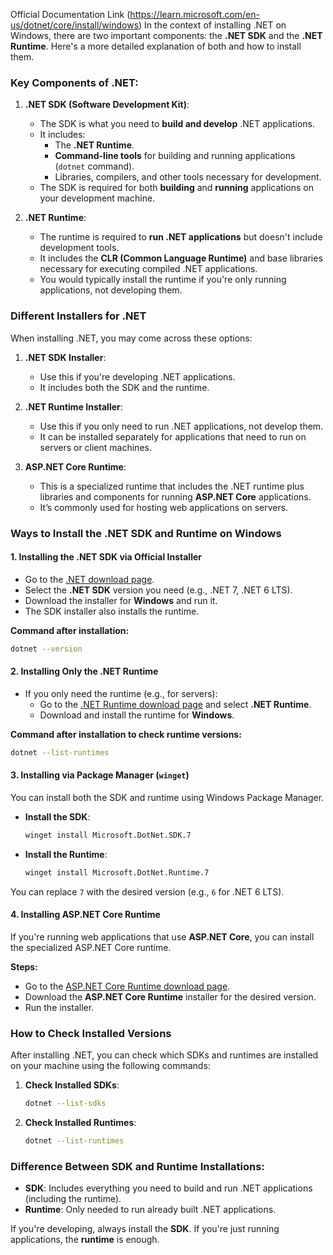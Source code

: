 Official Documentation Link (https://learn.microsoft.com/en-us/dotnet/core/install/windows)
In the context of installing .NET on Windows, there are two important components: the **.NET SDK** and the **.NET Runtime**. Here's a more detailed explanation of both and how to install them.

### Key Components of .NET:

1. **.NET SDK (Software Development Kit)**:
   - The SDK is what you need to **build and develop** .NET applications.
   - It includes:
     - The **.NET Runtime**.
     - **Command-line tools** for building and running applications (`dotnet` command).
     - Libraries, compilers, and other tools necessary for development.
   - The SDK is required for both **building** and **running** applications on your development machine.
   
2. **.NET Runtime**:
   - The runtime is required to **run .NET applications** but doesn't include development tools.
   - It includes the **CLR (Common Language Runtime)** and base libraries necessary for executing compiled .NET applications.
   - You would typically install the runtime if you're only running applications, not developing them.

### Different Installers for .NET

When installing .NET, you may come across these options:

1. **.NET SDK Installer**:
   - Use this if you're developing .NET applications.
   - It includes both the SDK and the runtime.

2. **.NET Runtime Installer**:
   - Use this if you only need to run .NET applications, not develop them.
   - It can be installed separately for applications that need to run on servers or client machines.

3. **ASP.NET Core Runtime**:
   - This is a specialized runtime that includes the .NET runtime plus libraries and components for running **ASP.NET Core** applications.
   - It’s commonly used for hosting web applications on servers.

### Ways to Install the .NET SDK and Runtime on Windows

#### 1. **Installing the .NET SDK via Official Installer**
   - Go to the [.NET download page](https://dotnet.microsoft.com/download).
   - Select the **.NET SDK** version you need (e.g., .NET 7, .NET 6 LTS).
   - Download the installer for **Windows** and run it.
   - The SDK installer also installs the runtime.

   **Command after installation:**
   ```bash
   dotnet --version
   ```

#### 2. **Installing Only the .NET Runtime**
   - If you only need the runtime (e.g., for servers):
     - Go to the [.NET Runtime download page](https://dotnet.microsoft.com/download/dotnet) and select **.NET Runtime**.
     - Download and install the runtime for **Windows**.
   
   **Command after installation to check runtime versions:**
   ```bash
   dotnet --list-runtimes
   ```

#### 3. **Installing via Package Manager (`winget`)**

You can install both the SDK and runtime using Windows Package Manager.

- **Install the SDK**:
  ```bash
  winget install Microsoft.DotNet.SDK.7
  ```
  
- **Install the Runtime**:
  ```bash
  winget install Microsoft.DotNet.Runtime.7
  ```

You can replace `7` with the desired version (e.g., `6` for .NET 6 LTS).

#### 4. **Installing ASP.NET Core Runtime**
   If you're running web applications that use **ASP.NET Core**, you can install the specialized ASP.NET Core runtime.

   **Steps:**
   - Go to the [ASP.NET Core Runtime download page](https://dotnet.microsoft.com/download/dotnet).
   - Download the **ASP.NET Core Runtime** installer for the desired version.
   - Run the installer.

### How to Check Installed Versions

After installing .NET, you can check which SDKs and runtimes are installed on your machine using the following commands:

1. **Check Installed SDKs**:
   ```bash
   dotnet --list-sdks
   ```

2. **Check Installed Runtimes**:
   ```bash
   dotnet --list-runtimes
   ```

### Difference Between SDK and Runtime Installations:
- **SDK**: Includes everything you need to build and run .NET applications (including the runtime).
- **Runtime**: Only needed to run already built .NET applications.

If you're developing, always install the **SDK**. If you're just running applications, the **runtime** is enough.